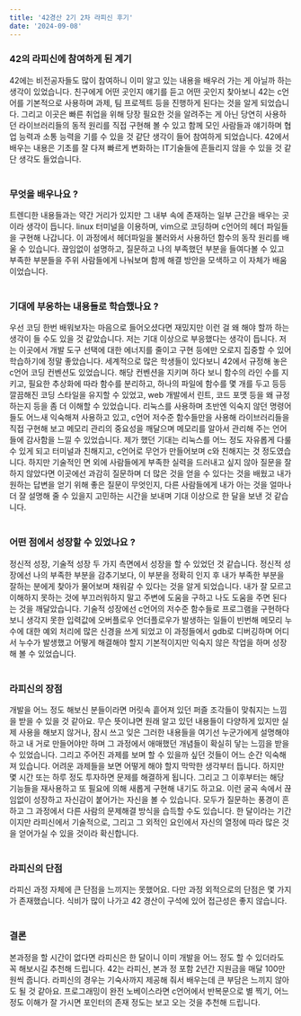 ```yaml
---
title: '42경산 2기 2차 라피신 후기'
date: '2024-09-08'
---
```


### **42의 라피신에 참여하게 된 계기**

42에는 비전공자들도 많이 참여하니 이미 알고 있는 내용을 배우러 가는 게 아닐까 하는 생각이 있었습니다. 친구에게 어떤 곳인지 얘기를 듣고 어떤 곳인지 찾아보니 42는 c언어를 기본적으로 사용하며 과제, 팀 프로젝트 등을 진행하게 된다는 것을 알게 되었습니다. 그리고 이곳은 빠른 취업을 위해 당장 필요한 것을 알려주는 게 아닌 당연히 사용하던 라이브러리들의 동적 원리를 직접 구현해 볼 수 있고 함께 모인 사람들과 얘기하며 협업 능력과 소통 능력을 기를 수 있을 것 같단 생각이 들어 참여하게 되었습니다. 42에서 배우는 내용은 기초를 잘 다져 빠르게 변화하는 IT기술들에 흔들리지 않을 수 있을 것 같단 생각도 들었습니다.  
 

### **무엇을 배우나요 ?**

트렌디한 내용들과는 약간 거리가 있지만 그 내부 속에 존재하는 일부 근간을 배우는 곳이라 생각이 듭니다. linux 터미널을 이용하며, vim으로 코딩하며 c언어의 헤더 파일들을 구현해 나갑니다. 이 과정에서 헤더파일을 불러와서 사용하던 함수의 동작 원리를 배울 수 있습니다. 끊임없이 설명하고, 질문하고 나의 부족했던 부분을 들여다볼 수 있고 부족한 부분들을 주위 사람들에게 나눠보며 함께 해결 방안을 모색하고 이 자체가 배움이었습니다.  
 

### **기대에 부응하는 내용들로 학습했나요 ?**

우선 코딩 한번 배워보자는 마음으로 들어오셨다면 재밌지만 이런 걸 왜 해야 할까 하는 생각이 들 수도 있을 것 같았습니다. 저는 기대 이상으로 부응했다는 생각이 듭니다. 저는 이곳에서 개발 도구 선택에 대한 에너지를 줄이고 구현 등에만 오로지 집중할 수 있어 학습하기에 정말 좋았습니다. 세계적으로 많은 학생들이 있다보니 42에서 규정해 놓은 c언어 코딩 컨벤션도 있었습니다. 해당 컨벤션을 지키며 하다 보니 함수의 라인 수를 지키고, 필요한 추상화에 따라 함수를 분리하고, 하나의 파일에 함수를 몇 개를 두고 등등 깔끔해진 코딩 스타일을 유지할 수 있었고, web 개발에서 린트, 코드 포맷 등을 왜 규정하는지 등을 좀 더 이해할 수 있었습니다. 리눅스를 사용하며 초반엔 익숙지 않던 명령어들도 어느새 익숙해져 사용하고 있고, c언어 저수준 함수들만을 사용해 라이브러리들을 직접 구현해 보고 메모리 관리의 중요성을 깨달으며 메모리를 알아서 관리해 주는 언어들에 감사함을 느낄 수 있었습니다. 제가 했던 기대는 리눅스를 어느 정도 자유롭게 다룰 수 있게 되고 터미널과 친해지고, c언어로 무언가 만들어보며 c와 친해지는 것 정도였습니다. 하지만 기술적인 면 외에 사람들에게 부족한 실력을 드러내고 싶지 않아 질문을 잘 하지 않았다면 이곳에선 과감히 질문하며 더 많은 것을 얻을 수 있다는 것을 배웠고 내가 원하는 답변을 얻기 위해 좋은 질문이 무엇인지, 다른 사람들에게 내가 아는 것을 얼마나 더 잘 설명해 줄 수 있을지 고민하는 시간을 보내며 기대 이상으로 한 달을 보낸 것 같습니다.  
 

### **어떤 점에서 성장할 수 있었나요 ?**

정신적 성장, 기술적 성장 두 가지 측면에서 성장을 할 수 있었던 것 같습니다. 정신적 성장에선 나의 부족한 부분을 감추기보다, 이 부분을 정확히 인지 후 내가 부족한 부분을 잘하는 분에게 찾아가 물어보며 채워갈 수 있다는 것을 알게 되었습니다. 내가 잘 모르고 이해하지 못하는 것에 부끄러워하지 말고 주변에 도움을 구하고 나도 도움을 주면 된다는 것을 깨달았습니다. 기술적 성장에선 c언어의 저수준 함수들로 프로그램을 구현하다 보니 생각지 못한 입력값에 오버플로우 언더플로우가 발생하는 일들이 빈번해 메모리 누수에 대한 예외 처리에 많은 신경을 쓰게 되었고 이 과정들에서 gdb로 디버깅하며 어디서 누수가 발생했고 어떻게 해결해야 할지 기본적이지만 익숙지 않은 작업을 하며 성장해 볼 수 있었습니다.  
 

### **라피신의 장점**

개발을 어느 정도 해보신 분들이라면 머릿속 흩어져 있던 퍼즐 조각들이 맞춰지는 느낌을 받을 수 있을 것 같아요. 무슨 뜻이냐면 원래 알고 있던 내용들이 다양하게 있지만 실제 사용을 해보지 않거나, 잠시 쓰고 잊은 그러한 내용들을 여기선 누군가에게 설명해야 하고 내 거로 만들어야만 하며 그 과정에서 애매했던 개념들이 확실히 닿는 느낌을 받을 수 있었습니다. 그리고 주어진 과제를 보며 할 수 있을까 싶던 것들이 어느 순간 익숙해져 있습니다. 어려운 과제들을 보면 어떻게 해야 할지 막막한 생각부터 듭니다. 하지만 몇 시간 또는 하루 정도 투자하면 문제를 해결하게 됩니다. 그리고 그 이후부터는 해당 기능들을 재사용하고 또 필요에 의해 새롭게 구현해 내기도 하고요. 이런 굴곡 속에서 끊임없이 성장하고 자신감이 붙어가는 자신을 볼 수 있습니다. 모두가 질문하는 풍경이 흔하고 그 과정에서 다른 사람의 문제해결 방식을 습득할 수도 있습니다. 한 달이라는 기간이지만 라피신에서 기술적으로, 그리고 그 외적인 요인에서 자신의 열정에 따라 많은 것을 얻어가실 수 있을 것이라 확신합니다.  
 

### **라피신의 단점**

라피신 과정 자체에 큰 단점을 느끼지는 못했어요. 다만 과정 외적으로의 단점은 몇 가지가 존재했습니다. 식비가 많이 나가고 42 경산이 구석에 있어 접근성은 좋지 않습니다.  
 

### **결론**

본과정을 할 시간이 없다면 라피신은 한 달이니 이미 개발을 어느 정도 할 수 있더라도 꼭 해보시길 추천해 드립니다. 42는 라피신, 본과 정 포함 2년간 지원금을 매달 100만 원씩 줍니다. 라피신의 경우는 기숙사까지 제공해 줘서 배우는데 큰 부담은 느끼지 않아도 될 것 같아요. 프로그래밍이 완전 노베이스라면 c언어에서 반복문으로 별 찍기, 어느 정도 이해가 잘 가시면 포인터의 존재 정도는 보고 오는 것을 추천해 드립니다.